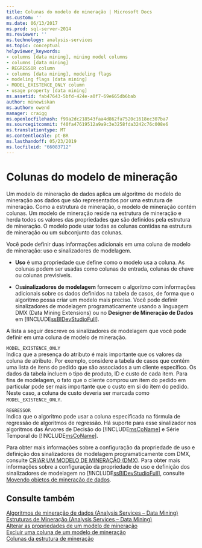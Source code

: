 ```yaml
---
title: Colunas do modelo de mineração | Microsoft Docs
ms.custom: ''
ms.date: 06/13/2017
ms.prod: sql-server-2014
ms.reviewer: ''
ms.technology: analysis-services
ms.topic: conceptual
helpviewer_keywords:
- columns [data mining], mining model columns
- columns [data mining]
- REGRESSOR column
- columns [data mining], modeling flags
- modeling flags [data mining]
- MODEL_EXISTENCE_ONLY column
- usage property [data mining]
ms.assetid: fab47643-5bfd-424e-a0f7-69e665db6bab
author: minewiskan
ms.author: owend
manager: craigg
ms.openlocfilehash: f99a2dc218543faa4d862fa7520c1618ec307ba7
ms.sourcegitcommit: f40fa47619512a9a9c3e3258fda3242c76c008e6
ms.translationtype: MT
ms.contentlocale: pt-BR
ms.lasthandoff: 05/23/2019
ms.locfileid: "66083712"
---
```

# <a name="mining-model-columns"></a>Colunas do modelo de mineração
  Um modelo de mineração de dados aplica um algoritmo de modelo de mineração aos dados que são representados por uma estrutura de mineração. Como a estrutura de mineração, o modelo de mineração contém colunas. Um modelo de mineração reside na estrutura de mineração e herda todos os valores das propriedades que são definidos pela estrutura de mineração. O modelo pode usar todas as colunas contidas na estrutura de mineração ou um subconjunto das colunas.  
  
 Você pode definir duas informações adicionais em uma coluna de modelo de mineração: uso e sinalizadores de modelagem.  
  
-   **Uso** é uma propriedade que define como o modelo usa a coluna. As colunas podem ser usadas como colunas de entrada, colunas de chave ou colunas previsíveis.  
  
-   Os**sinalizadores de modelagem** fornecem o algoritmo com informações adicionais sobre os dados definidos na tabela de casos, de forma que o algoritmo possa criar um modelo mais preciso. Você pode definir sinalizadores de modelagem programaticamente usando a linguagem DMX (Data Mining Extensions) ou no **Designer de Mineração de Dados** em [!INCLUDE[ssBIDevStudioFull](../../includes/ssbidevstudiofull-md.md)].  
  
 A lista a seguir descreve os sinalizadores de modelagem que você pode definir em uma coluna de modelo de mineração.  
  
 `MODEL_EXISTENCE_ONLY`  
 Indica que a presença do atributo é mais importante que os valores da coluna de atributo. Por exemplo, considere a tabela de casos que contém uma lista de itens do pedido que são associados a um cliente específico. Os dados da tabela incluem o tipo de produto, ID e custo de cada item. Para fins de modelagem, o fato que o cliente comprou um item do pedido em particular pode ser mais importante que o custo em si do item do pedido. Neste caso, a coluna de custo deveria ser marcada como `MODEL_EXISTENCE_ONLY`.  
  
 `REGRESSOR`  
 Indica que o algoritmo pode usar a coluna especificada na fórmula de regressão de algoritmos de regressão. Há suporte para esse sinalizador nos algoritmos das Árvores de Decisão do [!INCLUDE[msCoName](../../includes/msconame-md.md)] e Série Temporal do [!INCLUDE[msCoName](../../includes/msconame-md.md)].  
  
 Para obter mais informações sobre a configuração da propriedade de uso e definição dos sinalizadores de modelagem programaticamente com DMX, consulte [CRIAR UM MODELO DE MINERAÇÃO &#40;DMX&#41;](/sql/dmx/create-mining-model-dmx). Para obter mais informações sobre a configuração da propriedade de uso e definição dos sinalizadores de modelagem no [!INCLUDE[ssBIDevStudioFull](../../includes/ssbidevstudiofull-md.md)], consulte [Movendo objetos de mineração de dados](moving-data-mining-objects.md).  
  
## <a name="see-also"></a>Consulte também  
 [Algoritmos de mineração de dados &#40;Analysis Services – Data Mining&#41;](data-mining-algorithms-analysis-services-data-mining.md)   
 [Estruturas de Mineração &#40;Analysis Services – Data Mining&#41;](mining-structures-analysis-services-data-mining.md)   
 [Alterar as propriedades de um modelo de mineração](change-the-properties-of-a-mining-model.md)   
 [Excluir uma coluna de um modelo de mineração](exclude-a-column-from-a-mining-model.md)   
 [Colunas da estrutura de mineração](mining-structure-columns.md)  
  
  
